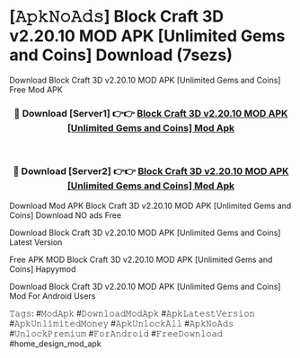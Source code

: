 # [𝙰𝚙𝚔𝙽𝚘𝙰𝚍𝚜] Block Craft 3D v2.20.10 MOD APK [Unlimited Gems and Coins] Download (7sezs)
Download Block Craft 3D v2.20.10 MOD APK [Unlimited Gems and Coins] Free Mod APK

<div align="center">
<h3>🔴 Download [Server1] 👉👉 <a href="https://apkcomod.com?title=Block_Craft_3D_v2.20.10_MOD_APK_[Unlimited_Gems_and_Coins]">Block Craft 3D v2.20.10 MOD APK [Unlimited Gems and Coins] Mod Apk</a></h3><br>

<h3>🔴 Download [Server2] 👉👉 <a href="https://apkcomod.com?title=Block_Craft_3D_v2.20.10_MOD_APK_[Unlimited_Gems_and_Coins]">Block Craft 3D v2.20.10 MOD APK [Unlimited Gems and Coins] Mod Apk</a></h3>
</div>


 Download Mod APK Block Craft 3D v2.20.10 MOD APK [Unlimited Gems and Coins] Download NO ads Free

Download Block Craft 3D v2.20.10 MOD APK [Unlimited Gems and Coins] Latest Version

Free APK MOD Block Craft 3D v2.20.10 MOD APK [Unlimited Gems and Coins] Hapyymod

Download Block Craft 3D v2.20.10 MOD APK [Unlimited Gems and Coins] Mod For Android Users

𝚃𝚊𝚐𝚜: #𝙼𝚘𝚍𝙰𝚙𝚔 #𝙳𝚘𝚠𝚗𝚕𝚘𝚊𝚍𝙼𝚘𝚍𝙰𝚙𝚔 #𝙰𝚙𝚔𝙻𝚊𝚝𝚎𝚜𝚝𝚅𝚎𝚛𝚜𝚒𝚘𝚗 #𝙰𝚙𝚔𝚄𝚗𝚕𝚒𝚖𝚒𝚝𝚎𝚍𝙼𝚘𝚗𝚎𝚢 #𝙰𝚙𝚔𝚄𝚗𝚕𝚘𝚌𝚔𝙰𝚕𝚕 #𝙰𝚙𝚔𝙽𝚘𝙰𝚍𝚜 #𝚄𝚗𝚕𝚘𝚌𝚔𝙿𝚛𝚎𝚖𝚒𝚞𝚖 #𝙵𝚘𝚛𝙰𝚗𝚍𝚛𝚘𝚒𝚍 #𝙵𝚛𝚎𝚎𝙳𝚘𝚠𝚗𝚕𝚘𝚊𝚍 #home_design_mod_apk